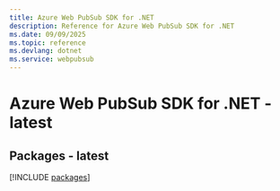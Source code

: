 ```yaml
---
title: Azure Web PubSub SDK for .NET
description: Reference for Azure Web PubSub SDK for .NET
ms.date: 09/09/2025
ms.topic: reference
ms.devlang: dotnet
ms.service: webpubsub
---
```

# Azure Web PubSub SDK for .NET - latest
## Packages - latest
[!INCLUDE [packages](web-pubsub-index.md)]